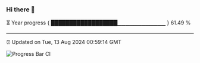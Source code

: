 ### Hi there 👋

⏳ Year progress { ██████████████████▁▁▁▁▁▁▁▁▁▁▁▁ } 61.49 %

---

⏰ Updated on Tue, 13 Aug 2024 00:59:14 GMT

![Progress Bar CI](https://github.com/liununu/liununu/workflows/Progress%20Bar%20CI/badge.svg)
